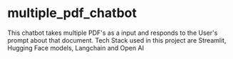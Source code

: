 # multiple_pdf_chatbot
This chatbot takes multiple PDF's as a input and responds to the User's prompt about that document. Tech Stack used in this project are Streamlit, Hugging Face models, Langchain and Open AI
